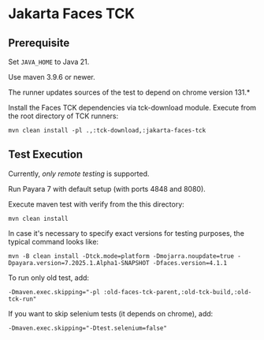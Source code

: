 # Jakarta Faces TCK

## Prerequisite
Set `JAVA_HOME` to Java 21.

Use maven 3.9.6 or newer.

The runner updates sources of the test to depend on chrome version 131.*

Install the Faces TCK dependencies via tck-download module. Execute from the root directory of TCK runners:

```
mvn clean install -pl .,:tck-download,:jakarta-faces-tck
```

## Test Execution

Currently, *only remote testing* is supported.

Run Payara 7 with default setup (with ports 4848 and 8080).

Execute maven test with verify from the this directory:

```
mvn clean install
```

In case it's necessary to specify exact versions for testing purposes, the typical command looks like:
```
mvn -B clean install -Dtck.mode=platform -Dmojarra.noupdate=true -Dpayara.version=7.2025.1.Alpha1-SNAPSHOT -Dfaces.version=4.1.1 
```

To run only old test, add:
```
-Dmaven.exec.skipping="-pl :old-faces-tck-parent,:old-tck-build,:old-tck-run"
```

If you want to skip selenium tests (it depends on chrome), add:
```
-Dmaven.exec.skipping="-Dtest.selenium=false"
```